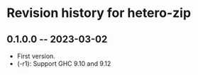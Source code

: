 # Revision history for hetero-zip

## 0.1.0.0 -- 2023-03-02

* First version.
* (-r1): Support GHC 9.10 and 9.12
